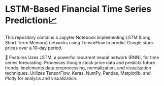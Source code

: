 # LSTM-Based Financial Time Series Prediction📈 

This repository contains a Jupyter Notebook implementing LSTM (Long Short-Term Memory) networks using TensorFlow to predict Google stock prices over a 10-day period.

📌 Features
Uses LSTM, a powerful recurrent neural network (RNN), for time series forecasting.
Processes Google stock price data and predicts future trends.
Implements data preprocessing, normalization, and visualization techniques.
Utilizes TensorFlow, Keras, NumPy, Pandas, Matplotlib, and Plotly for analysis and visualization.


